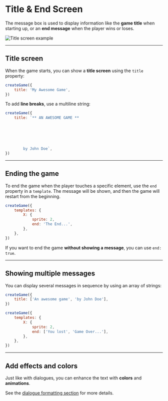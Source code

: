 <script>
import Aside from '../../../lib/ui/Doc/Aside.svelte'
import Emoji from '../../../lib/ui/Doc/Emoji.svelte'
</script>

# <Emoji src="🎬" /> Title & End Screen

The message box is used to display information like the **game title** when starting up, or an **end message** when the player wins or loses.

<img src="/doc/title.png" alt="Title screen example" />

---

## <Emoji src="✏️" /> Title screen

When the game starts, you can show a **title screen** using the `title` property:

```js
createGame({
	title: 'My Awesome Game',
})
```

To add **line breaks**, use a multiline string:

```js
createGame({
	title: `** AN AWESOME GAME **






        by John Doe`,
})
```

---

## <Emoji src="🏁" /> Ending the game

To end the game when the player touches a specific element, use the `end` property in a `template`.
The message will be shown, and then the game will restart from the beginning.

```js
createGame({
	templates: {
		X: {
			sprite: 2,
			end: 'The End...',
		},
	},
})
```

<Aside>

If you want to end the game **without showing a message**, you can use `end: true`.

</Aside>

---

## <Emoji src="🪄" /> Showing multiple messages

You can display several messages in sequence by using an array of strings:

```js
createGame({
	title: ['An awesome game', 'by John Doe'],
})
```

```js
createGame({
	templates: {
		X: {
			sprite: 2,
			end: ['You lost', 'Game Over...'],
		},
	},
})
```

---

## <Emoji src="💥" /> Add effects and colors

Just like with dialogues, you can enhance the text with **colors** and **animations**.

<Aside>

See the [dialogue formatting section](/doc/world-building/dialogues#adding-effects-and-colors-to-text) for more details.

</Aside>
